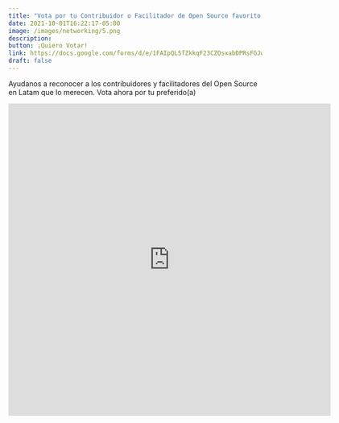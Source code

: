 ```yaml
---
title: "Vota por tu Contribuidor o Facilitador de Open Source favorito y reconoce su esfuerzo"
date: 2021-10-01T16:22:17-05:00
image: /images/networking/5.png
description: 
button: ¡Quiero Votar!
link: https://docs.google.com/forms/d/e/1FAIpQLSfZkkqF23CZOsxabDPRsFGJw2Df5qjnpFIYJgF0LBjWxIa-Cw/viewform?embedded=true
draft: false
---
```


Ayudanos a reconocer a los contribuidores y facilitadores del Open Source en Latam que lo merecen. Vota ahora por tu preferido(a)


<center>
<iframe src="https://docs.google.com/forms/d/e/1FAIpQLSfZkkqF23CZOsxabDPRsFGJw2Df5qjnpFIYJgF0LBjWxIa-Cw/viewform?embedded=true" width="640" height="620" frameborder="0" marginheight="0" marginwidth="0">Cargando…</iframe>

</center>
